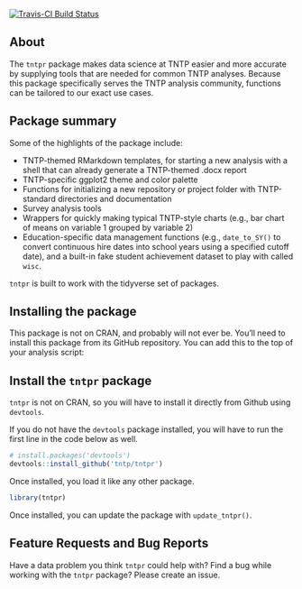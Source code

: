 
<!-- README.md is generated from README.Rmd. Please edit that file -->

[![Travis-CI Build
Status](https://travis-ci.org/tntp/tntpr.svg?branch=master)](https://travis-ci.org/tntp/tntpr)

## About

The `tntpr` package makes data science at TNTP easier and more accurate
by supplying tools that are needed for common TNTP analyses. Because
this package specifically serves the TNTP analysis community, functions
can be tailored to our exact use cases.

## Package summary

Some of the highlights of the package include:

- TNTP-themed RMarkdown templates, for starting a new analysis with a
  shell that can already generate a TNTP-themed .docx report
- TNTP-specific ggplot2 theme and color palette
- Functions for initializing a new repository or project folder with
  TNTP-standard directories and documentation
- Survey analysis tools
- Wrappers for quickly making typical TNTP-style charts (e.g., bar chart
  of means on variable 1 grouped by variable 2)
- Education-specific data management functions (e.g., `date_to_SY()` to
  convert continuous hire dates into school years using a specified
  cutoff date), and a built-in fake student achievement dataset to play
  with called `wisc`.

`tntpr` is built to work with the tidyverse set of packages.

## Installing the package

This package is not on CRAN, and probably will not ever be. You’ll need
to install this package from its GitHub repository. You can add this to
the top of your analysis script:

## Install the `tntpr` package

`tntpr` is not on CRAN, so you will have to install it directly from
Github using `devtools`.

If you do not have the `devtools` package installed, you will have to
run the first line in the code below as well.

``` r
# install.packages('devtools')
devtools::install_github('tntp/tntpr')
```

Once installed, you load it like any other package.

``` r
library(tntpr)
```

Once installed, you can update the package with `update_tntpr()`.

## Feature Requests and Bug Reports

Have a data problem you think `tntpr` could help with? Find a bug while
working with the `tntpr` package? Please create an issue.
